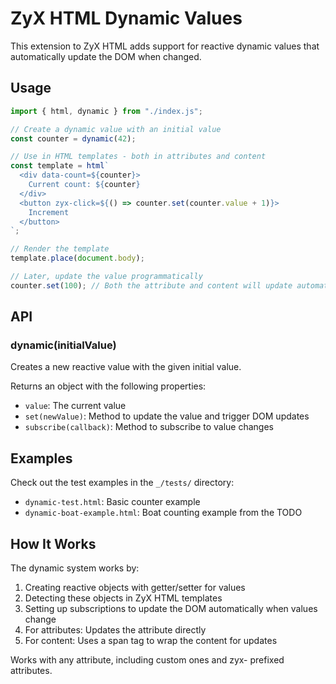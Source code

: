 # ZyX HTML Dynamic Values

This extension to ZyX HTML adds support for reactive dynamic values that automatically update the DOM when changed.

## Usage

```javascript
import { html, dynamic } from "./index.js";

// Create a dynamic value with an initial value
const counter = dynamic(42);

// Use in HTML templates - both in attributes and content
const template = html`
  <div data-count=${counter}>
    Current count: ${counter}
  </div>
  <button zyx-click=${() => counter.set(counter.value + 1)}>
    Increment
  </button>
`;

// Render the template
template.place(document.body);

// Later, update the value programmatically
counter.set(100); // Both the attribute and content will update automatically
```

## API

### dynamic(initialValue)

Creates a new reactive value with the given initial value.

Returns an object with the following properties:

- `value`: The current value
- `set(newValue)`: Method to update the value and trigger DOM updates
- `subscribe(callback)`: Method to subscribe to value changes

## Examples

Check out the test examples in the `_/tests/` directory:

- `dynamic-test.html`: Basic counter example
- `dynamic-boat-example.html`: Boat counting example from the TODO

## How It Works

The dynamic system works by:

1. Creating reactive objects with getter/setter for values
2. Detecting these objects in ZyX HTML templates
3. Setting up subscriptions to update the DOM automatically when values change
4. For attributes: Updates the attribute directly
5. For content: Uses a span tag to wrap the content for updates

Works with any attribute, including custom ones and zyx- prefixed attributes. 